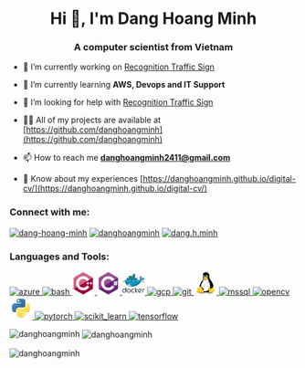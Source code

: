 <h1 align="center">Hi 👋, I'm Dang Hoang Minh</h1>
<h3 align="center">A computer scientist from Vietnam</h3>

- 🔭 I’m currently working on [Recognition Traffic Sign](https://kaggle.com/danghoangminh/repvgg-making-vgg-style-convnets-great-again)

- 🌱 I’m currently learning **AWS, Devops and IT Support**

- 🤝 I’m looking for help with [Recognition Traffic Sign](https://kaggle.com/danghoangminh/repvgg-making-vgg-style-convnets-great-again)

- 👨‍💻 All of my projects are available at [https://github.com/danghoangminh](https://github.com/danghoangminh)

- 📫 How to reach me **danghoangminh2411@gmail.com**

- 📄 Know about my experiences [https://danghoangminh.github.io/digital-cv/](https://danghoangminh.github.io/digital-cv/)

<h3 align="left">Connect with me:</h3>
<p align="left">
<a href="https://linkedin.com/in/dang-hoang-minh" target="blank"><img align="center" src="https://raw.githubusercontent.com/rahuldkjain/github-profile-readme-generator/master/src/images/icons/Social/linked-in-alt.svg" alt="dang-hoang-minh" height="30" width="40" /></a>
<a href="https://kaggle.com/danghoangminh" target="blank"><img align="center" src="https://raw.githubusercontent.com/rahuldkjain/github-profile-readme-generator/master/src/images/icons/Social/kaggle.svg" alt="danghoangminh" height="30" width="40" /></a>
<a href="https://fb.com/dang.h.minh" target="blank"><img align="center" src="https://raw.githubusercontent.com/rahuldkjain/github-profile-readme-generator/master/src/images/icons/Social/facebook.svg" alt="dang.h.minh" height="30" width="40" /></a>
</p>

<h3 align="left">Languages and Tools:</h3>
<p align="left"> <a href="https://azure.microsoft.com/en-in/" target="_blank"> <img src="https://www.vectorlogo.zone/logos/microsoft_azure/microsoft_azure-icon.svg" alt="azure" width="40" height="40"/> </a> <a href="https://www.gnu.org/software/bash/" target="_blank"> <img src="https://www.vectorlogo.zone/logos/gnu_bash/gnu_bash-icon.svg" alt="bash" width="40" height="40"/> </a> <a href="https://www.w3schools.com/cpp/" target="_blank"> <img src="https://raw.githubusercontent.com/devicons/devicon/master/icons/cplusplus/cplusplus-original.svg" alt="cplusplus" width="40" height="40"/> </a> <a href="https://www.w3schools.com/cs/" target="_blank"> <img src="https://raw.githubusercontent.com/devicons/devicon/master/icons/csharp/csharp-original.svg" alt="csharp" width="40" height="40"/> </a> <a href="https://www.docker.com/" target="_blank"> <img src="https://raw.githubusercontent.com/devicons/devicon/master/icons/docker/docker-original-wordmark.svg" alt="docker" width="40" height="40"/> </a> <a href="https://cloud.google.com" target="_blank"> <img src="https://www.vectorlogo.zone/logos/google_cloud/google_cloud-icon.svg" alt="gcp" width="40" height="40"/> </a> <a href="https://git-scm.com/" target="_blank"> <img src="https://www.vectorlogo.zone/logos/git-scm/git-scm-icon.svg" alt="git" width="40" height="40"/> </a> <a href="https://www.linux.org/" target="_blank"> <img src="https://raw.githubusercontent.com/devicons/devicon/master/icons/linux/linux-original.svg" alt="linux" width="40" height="40"/> </a> <a href="https://www.microsoft.com/en-us/sql-server" target="_blank"> <img src="https://www.svgrepo.com/show/303229/microsoft-sql-server-logo.svg" alt="mssql" width="40" height="40"/> </a> <a href="https://opencv.org/" target="_blank"> <img src="https://www.vectorlogo.zone/logos/opencv/opencv-icon.svg" alt="opencv" width="40" height="40"/> </a> <a href="https://www.python.org" target="_blank"> <img src="https://raw.githubusercontent.com/devicons/devicon/master/icons/python/python-original.svg" alt="python" width="40" height="40"/> </a> <a href="https://pytorch.org/" target="_blank"> <img src="https://www.vectorlogo.zone/logos/pytorch/pytorch-icon.svg" alt="pytorch" width="40" height="40"/> </a> <a href="https://scikit-learn.org/" target="_blank"> <img src="https://upload.wikimedia.org/wikipedia/commons/0/05/Scikit_learn_logo_small.svg" alt="scikit_learn" width="40" height="40"/> </a> <a href="https://www.tensorflow.org" target="_blank"> <img src="https://www.vectorlogo.zone/logos/tensorflow/tensorflow-icon.svg" alt="tensorflow" width="40" height="40"/> </a> </p>

<p><img align="left" src="https://github-readme-stats.vercel.app/api/top-langs?username=danghoangminh&show_icons=true&locale=en&layout=compact" alt="danghoangminh" /></p>

<p>&nbsp;<img align="center" src="https://github-readme-stats.vercel.app/api?username=danghoangminh&show_icons=true&locale=en" alt="danghoangminh" /></p>

<p><img align="center" src="https://github-readme-streak-stats.herokuapp.com/?user=danghoangminh&" alt="danghoangminh" /></p>
